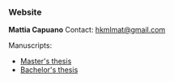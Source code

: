 ###  Website
**Mattia Capuano**
Contact: hkmlmat@gmail.com

Manuscripts:

<ul>
  <li><a href="MastersThesis.pdf" class="image fit">Master's thesis</a></li>
  <li><a href="BachelorsThesis.pdf" class="image fit">Bachelor's thesis</a></li>
</ul>
